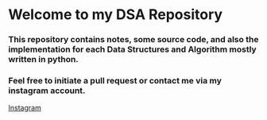 # Welcome to my DSA Repository

### This repository contains notes, some source code, and also the implementation for each **Data Structures and Algorithm** mostly written in python. 

### Feel free to initiate a pull request or contact me via my instagram account.

[Instagram](https://www.instagram.com/adamlazu/)
